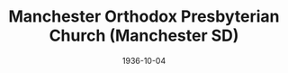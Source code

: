 ---
date: &id001 1936-10-04
end_date: null
location:
  address: null
  city: Manchester
  state: SD
minister:
- end: 1937-01-01
  name: George Heaton
  start: 1936-01-01
  type: pastor
- end: 1941-01-01
  name: A. Culver Gordon
  start: 1937-01-01
  type: pastor
- end: 1957-01-01
  name: Melvin Nonhof
  start: 1942-01-01
  type: pastor
- end: 1967-01-01
  name: Robert Sander
  start: 1958-01-01
  type: pastor
- end: 1973-01-01
  name: Stanford Sutton
  start: 1967-01-01
  type: pastor
- end: 1987-09-23
  name: Edward Eppinger
  start: 1974-01-01
  type: pastor
ministers:
- George Heaton
- A. Culver Gordon
- Melvin Nonhof
- Robert Sander
- Stanford Sutton
- Edward Eppinger
name: Manchester Orthodox Presbyterian Church
names:
- end: 1987-09-23
  name: Manchester Orthodox Presbyterian Church
  start: 1936-10-04
origination_date: *id001
raw_data: "SD Manchester\n\nManchester Orthodox Presbyterian Church  (October\
  \ 4, 1936\u2013September 23, 1987)\nPastors: George Heaton, 1936\u201337\nA. Culver\
  \ Gordon, 1937\u201341\nMelvin Nonhof, 1942\u201357\nRobert Sander, 1958\u201367\n\
  Stanford Sutton, 1967\u201373\nEdward Eppinger, 1974\u201387"
received_from: MISSING
states:
- SD
status:
  active: false
  end_date: 1987-09-23
  reason: null
  received_from: null
  withdrawal_to: null
title: Manchester Orthodox Presbyterian Church (Manchester SD)

---